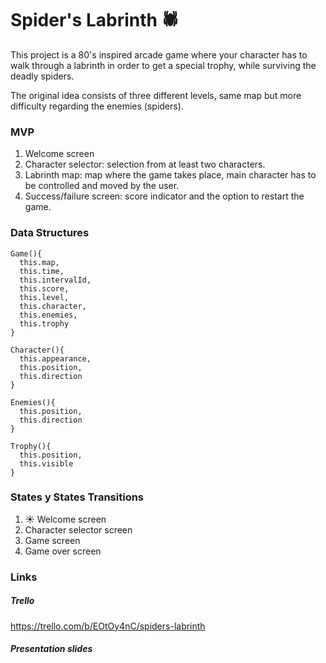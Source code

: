 # Spider's Labrinth 🕷 

This project is a 80's inspired arcade game where your character has to walk through a labrinth in order to get a special trophy, while surviving the deadly spiders.

The original idea consists of three different levels, same map but more difficulty regarding the enemies (spiders).

<h3>MVP</h3>

<ol>
<li>Welcome screen</li>
<li>Character selector: selection from at least two characters.</li>
<li>Labrinth map: map where the game takes place, main character has to be controlled and moved by the user.</li>
<li>Success/failure screen: score indicator and the option to restart the game.</li>
</ol>

<h3>Data Structures</h3>

```
Game(){
  this.map,
  this.time,
  this.intervalId,
  this.score,
  this.level,
  this.character,
  this.enemies,
  this.trophy
}

Character(){
  this.appearance,
  this.position,
  this.direction
}

Enemies(){
  this.position,
  this.direction
}

Trophy(){
  this.position,
  this.visible
}
```
### States y States Transitions

<ol>
  <li>☀️ Welcome screen</li>
  <li>Character selector screen</li>
  <li>Game screen</li>
  <li>Game over screen</li>
</ol>

### Links

##### Trello 

https://trello.com/b/EOtOy4nC/spiders-labrinth

##### Presentation slides

